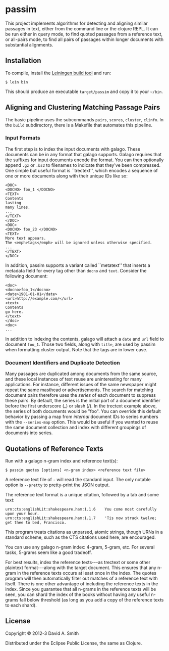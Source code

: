 # passim

This project implements algorithms for detecting and aligning similar
passages in text, either from the command line or the clojure REPL.
It can be run either in query mode, to find quoted passages from a
reference text, or all-pairs mode, to find all pairs of passages
within longer documents with substantial alignments.

## Installation

To compile, install the [Leiningen build tool](http://leiningen.org/)
and run:

    $ lein bin

This should produce an executable `target/passim` and copy it to your
`~/bin`.

## Aligning and Clustering Matching Passage Pairs

The basic pipeline uses the subcommands `pairs`, `scores`, `cluster`,
`clinfo`.  In the `build` subdirectory, there is a Makefile that
automates this pipeline.

### Input Formats

The first step is to index the input documents with galago.  These
documents can be in any format that galago supports.  Galago requires
that the suffixes for input documents encode the format.  You can then
optionally append `.gz` or `.bz2` to filenames to indicate that
they've been compressed.  One simple but useful
format is ``trectext'', which encodes a sequence of one or more
documents along with their unique IDs like so:

	<DOC>
	<DOCNO> foo_1 </DOCNO>
	<TEXT>
	Contents
	lasting
	many lines.
	...
	</TEXT>
	</DOC>
	<DOC>
	<DOCNO> foo_23 </DOCNO>
	<TEXT>
	More text appears.
	The <emph>tags</emph> will be ignored unless otherwise specified.
	...
	</TEXT>
	</DOC>

In addition, passim supports a variant called ``metatext'' that
inserts a metadata field for every tag other than `docno` and
`text`.  Consider the following document:

	<doc>
	<docno>foo_1</docno>
	<date>1901-01-01</date>
	<url>http://example.com/</url>
	<text>
	Contents
	go here.
	</text>
	</doc>
	<doc>
	...

In addition to indexing the contents, galago will attach a `date` and
`url` field to document `foo_1`.  Those two fields, along with
`title`, are used by passim when formatting cluster output.  Note that
the tags are in lower case.

### Document Identifiers and Duplicate Detection

Many passages are duplicated among documents from the same source, and
these local instances of text reuse are uninteresting for many
applications.  For instance, different issues of the same newspaper
might repeat the same masthead or advertisements.  The search for
matching document pairs therefore uses the _series_ of each document
to suppress these pairs.  By default, the series is the initial part
of a document identifier before the first underscore (\_) or slash
(/).  In the trectext example above, the series of both documents
would be "foo".  You can override this default behavior by passing a
map from _internal_ document IDs to series numbers with the
`--series-map` option.  This would be useful if you wanted to reuse
the same document collection and index with different groupings of
documents into series.

## Quotations of Reference Texts

Run with a galago n-gram index and reference text(s):

	$ passim quotes [options] <n-gram index> <reference text file>

A reference text file of `-` will read the standard input.  The only
notable option is `--pretty` to pretty-print the JSON output.

The reference text format is a unique citation, followed by a tab and
some text:

	urn:cts:englishLit:shakespeare.ham:1.1.6	You come most carefully upon your hour.
	urn:cts:englishLit:shakespeare.ham:1.1.7	'Tis now struck twelve; get thee to bed, Francisco.

This program treats citations as unparsed, atomic strings, though URNs
in a standard scheme, such as the CTS citations used here, are
encouraged.

You can use any galago n-gram index: 4-gram, 5-gram, etc. For several
tasks, 5-grams seem like a good tradeoff.

For best results, index the reference texts---as trectext or some
other plaintext format---along with the target document.  This ensures
that any n-gram in the reference texts occurs at least once in the
index.  The quotes program will then automatically filter out matches
of a reference text with itself.  There is one other advantage of
including the reference texts in the index.  Since you guarantee that
all n-grams in the reference texts will be seen, you can shard the
index of the books without having any useful n-grams fall below
threshold (as long as you add a copy of the reference texts to each
shard).


## License

Copyright © 2012-3 David A. Smith

Distributed under the Eclipse Public License, the same as Clojure.
